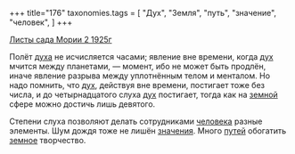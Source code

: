 +++
title="176"
taxonomies.tags = [
 "Дух",
 "Земля",
 "путь",
 "значение",
 "человек",
]
+++

[Листы сада Мории 2 1925г](/agni/1925)

Полёт [духа](/tags/Дух) не исчисляется часами; явление вне времени, когда [дух](/tags/Дух) мчится между планетами, — момент, ибо не может быть продлён, иначе явление разрыва между уплотнённым телом и менталом. Но надо помнить, что [дух](/tags/Дух), действуя вне времени, постигает тоже без числа, и до четырнадцатого слуха [дух](/tags/Дух) постигает, тогда как на [земной](/tags/Земля) сфере можно достичь лишь девятого.   

Степени слуха позволяют делать сотрудниками [человека](/tags/человек) разные элементы. Шум дождя тоже не лишён [значения](/tags/значение). Много [путей](/tags/путь) обогатить [земное](/tags/Земля) творчество.   

